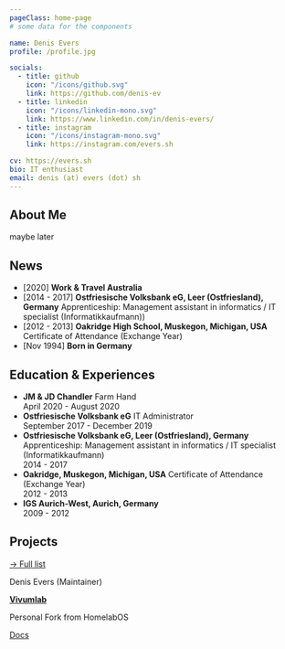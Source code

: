 ```yaml
---
pageClass: home-page
# some data for the components

name: Denis Evers
profile: /profile.jpg

socials:
  - title: github
    icon: "/icons/github.svg"
    link: https://github.com/denis-ev
  - title: linkedin
    icon: "/icons/linkedin-mono.svg"
    link: https://www.linkedin.com/in/denis-evers/
  - title: instagram
    icon: "/icons/instagram-mono.svg"
    link: https://instagram.com/evers.sh

cv: https://evers.sh
bio: IT enthusiast
email: denis (at) evers (dot) sh
---
```


<ProfileSection :frontmatter="$page.frontmatter" />

## About Me

maybe later


## News

- [2020] **Work & Travel Australia** 
- [2014 - 2017] **Ostfriesische Volksbank eG, Leer (Ostfriesland), Germany** Apprenticeship: Management assistant in informatics / IT specialist (Informatikkaufmann))
- [2012 - 2013] **Oakridge High School, Muskegon, Michigan, USA** Certificate of Attendance (Exchange Year)
- [Nov 1994] **Born in Germany**


## Education & Experiences

- **JM & JD Chandler** Farm Hand <br/>
April 2020 - August 2020
- **Ostfriesische Volksbank eG** IT Administrator <br/>
September 2017 - December 2019
- **Ostfriesische Volksbank eG, Leer (Ostfriesland), Germany** Apprenticeship: Management assistant in informatics / IT specialist (Informatikkaufmann) <br/>
2014 - 2017
- **Oakridge, Muskegon, Michigan, USA** Certificate of Attendance (Exchange Year) <br/>
2012 - 2013
- **IGS Aurich-West, Aurich, Germany** <br/>
2009 - 2012



## Projects


[→ Full list](/projects/)

<ProjectCard image="/projects/2.png"
hideBorder=true>

  Denis Evers (Maintainer)
  
  [**Vivumlab**](https://github.com/denis-ev/Vivumlab/)
  
  Personal Fork from HomelabOS

  [Docs](https://docs.vivumlab.com)
  
</ProjectCard>


<!-- Custom style for this page -->

<style lang="stylus">

.theme-container.home-page .page
  font-size 14px
  font-family "lucida grande", "lucida sans unicode", lucida, "Helvetica Neue", Helvetica, Arial, sans-serif;
  p
    margin 0 0 0.5rem
  p, ul, ol
    line-height normal
  a
    font-weight normal
  .theme-default-content:not(.custom) > h2
    margin-bottom 0.5rem
  .theme-default-content:not(.custom) > h2:first-child + p
    margin-top 0.5rem
  .theme-default-content:not(.custom) > h3
    padding-top 4rem

  /* Override */
  .md-card
    margin-top 0.5em
    .card-image
      padding 0.2rem
      img
        max-width 120px
        max-height 120px
    .card-content p
      -webkit-margin-after 0.2em

@media (max-width: 419px)
  .theme-container.home-page .page
    p, ul, ol
      line-height 1.5

    .md-card
      .card-image
        img 
          width 100%
          max-width 400px

</style>
